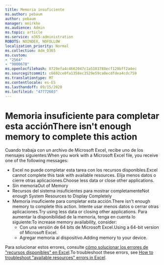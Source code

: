 ```yaml
---
title: Memoria insuficiente
ms.author: pebaum
author: pebaum
manager: mnirkhe
ms.audience: Admin
ms.topic: article
ms.service: o365-administration
ROBOTS: NOINDEX, NOFOLLOW
localization_priority: Normal
ms.collection: Adm_O365
ms.custom:
- "2564"
- "9000678"
ms.openlocfilehash: 0729efa4c4662047c1a5103788ecf129bff2a4ec
ms.sourcegitcommit: c6692ce0fa1358ec3529e59ca0ecdfdea4cdc759
ms.translationtype: MT
ms.contentlocale: es-ES
ms.lasthandoff: 09/15/2020
ms.locfileid: "47772603"
---
```

# <a name="there-isnt-enough-memory-to-complete-this-action"></a><span data-ttu-id="fb16e-102">Memoria insuficiente para completar esta acción</span><span class="sxs-lookup"><span data-stu-id="fb16e-102">There isn't enough memory to complete this action</span></span>

<span data-ttu-id="fb16e-103">Cuando trabaja con un archivo de Microsoft Excel, recibe uno de los mensajes siguientes:</span><span class="sxs-lookup"><span data-stu-id="fb16e-103">When you work with a Microsoft Excel file, you receive one of the following messages:</span></span>

- <span data-ttu-id="fb16e-104">Excel no puede completar esta tarea con los recursos disponibles.</span><span class="sxs-lookup"><span data-stu-id="fb16e-104">Excel cannot complete this task with available resources.</span></span> <span data-ttu-id="fb16e-105">Elija menos datos o cierre otras aplicaciones.</span><span class="sxs-lookup"><span data-stu-id="fb16e-105">Choose less data or close other applications.</span></span>
- <span data-ttu-id="fb16e-106">Sin memoria</span><span class="sxs-lookup"><span data-stu-id="fb16e-106">Out of Memory</span></span>
- <span data-ttu-id="fb16e-107">Recursos del sistema insuficientes para mostrar completamente</span><span class="sxs-lookup"><span data-stu-id="fb16e-107">Not enough System Resources to Display Completely</span></span>
- <span data-ttu-id="fb16e-108">Memoria insuficiente para completar esta acción.</span><span class="sxs-lookup"><span data-stu-id="fb16e-108">There isn't enough memory to complete this action.</span></span> <span data-ttu-id="fb16e-109">Intente usar menos datos o cerrar otras aplicaciones.</span><span class="sxs-lookup"><span data-stu-id="fb16e-109">Try using less data or closing other applications.</span></span> <span data-ttu-id="fb16e-110">Para aumentar la disponibilidad de la memoria, tenga en cuenta lo siguiente:</span><span class="sxs-lookup"><span data-stu-id="fb16e-110">To increase memory availability, consider:</span></span> 
    - <span data-ttu-id="fb16e-111">Con una versión de 64 bits de Microsoft Excel.</span><span class="sxs-lookup"><span data-stu-id="fb16e-111">Using a 64-bit version of Microsoft Excel.</span></span>
    - <span data-ttu-id="fb16e-112">Agregar memoria al dispositivo.</span><span class="sxs-lookup"><span data-stu-id="fb16e-112">Adding memory to your device.</span></span>

<span data-ttu-id="fb16e-113">Para solucionar estos errores, consulte [cómo solucionar los errores de "recursos disponibles" en Excel](https://docs.microsoft.com/office/troubleshoot/excel/available-resources-errors).</span><span class="sxs-lookup"><span data-stu-id="fb16e-113">To troubleshoot these errors, see [How to troubleshoot "available resources" errors in Excel](https://docs.microsoft.com/office/troubleshoot/excel/available-resources-errors).</span></span>